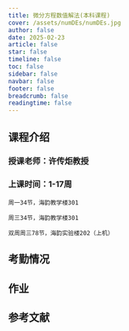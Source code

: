 ```yaml
---
title: 微分方程数值解法(本科课程)
cover: /assets/numDEs/numDEs.jpg
author: false
date: 2025-02-23
article: false
star: false
timeline: false
toc: false
sidebar: false
navbar: false
footer: false
breadcrumb: false
readingtime: false
---
```


<!-- more -->
## 课程介绍

### 授课老师：许传炬教授
### 上课时间：1-17周
    周一34节，海韵教学楼301

    周三34节，海韵教学楼301

    双周周三78节，海韵实验楼202（上机）

## 考勤情况

## 作业

## 参考文献